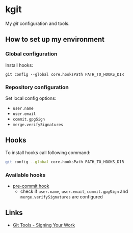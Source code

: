 # kgit

My _git_ configuration and tools.

## How to set up my environment

### Global configuration

Install hooks:
```
git config --global core.hooksPath PATH_TO_HOOKS_DIR
```

### Repository configuration

Set local config options:

* `user.name`
* `user.email`
* `commit.gpgSign`
* `merge.verifySignatures`

## Hooks

To install hooks call following command:
```sh
git config --global core.hooksPath PATH_TO_HOOKS_DIR
```

### Available hooks

- [pre-commit hook](hooks/pre-commit)
    - check if `user.name`, `user.email`, `commit.gpgSign` and
  `merge.verifySignatures` are configured

## Links

* [Git Tools - Signing Your Work](https://git-scm.com/book/en/v2/Git-Tools-Signing-Your-Work)
